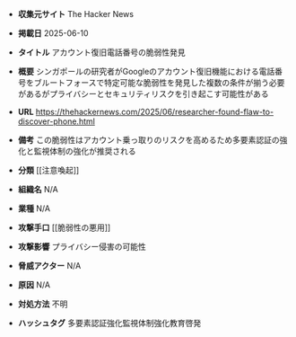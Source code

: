 - **収集元サイト**
The Hacker News

- **掲載日**
2025-06-10

- **タイトル**
アカウント復旧電話番号の脆弱性発見

- **概要**
シンガポールの研究者がGoogleのアカウント復旧機能における電話番号をブルートフォースで特定可能な脆弱性を発見した複数の条件が揃う必要があるがプライバシーとセキュリティリスクを引き起こす可能性がある

- **URL**
https://thehackernews.com/2025/06/researcher-found-flaw-to-discover-phone.html

- **備考**
この脆弱性はアカウント乗っ取りのリスクを高めるため多要素認証の強化と監視体制の強化が推奨される

- **分類**
[[注意喚起]]

- **組織名**
N/A

- **業種**
N/A

- **攻撃手口**
[[脆弱性の悪用]]

- **攻撃影響**
プライバシー侵害の可能性

- **脅威アクター**
N/A

- **原因**
N/A

- **対処方法**
不明

- **ハッシュタグ**
多要素認証強化監視体制強化教育啓発
